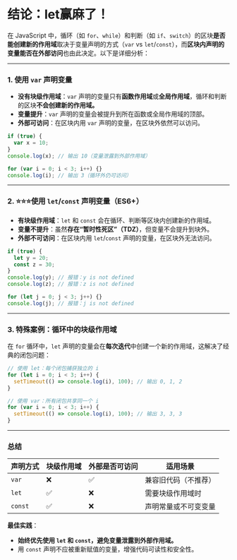 # 结论：let赢麻了！

在 JavaScript 中，循环（如 `for`、`while`）和判断（如 `if`、`switch`）的区块**是否能创建新的作用域**取决于变量声明的方式（`var` vs `let`/`const`），而**区块内声明的变量能否在外部访问**也由此决定。以下是详细分析：

---

### 1. **使用 `var` 声明变量**
- **没有块级作用域**：`var` 声明的变量只有**函数作用域**或**全局作用域**，循环和判断的区块**不会创建新的作用域。**
- **变量提升**：`var` 声明的变量会被提升到所在函数或全局作用域的顶部。
- **外部可访问**：在区块内用 `var` 声明的变量，在区块外依然可以访问。

```javascript
if (true) {
  var x = 10;
}
console.log(x); // 输出 10（变量泄露到外部作用域）

for (var i = 0; i < 3; i++) {}
console.log(i); // 输出 3（循环外仍可访问）
```

---

### 2. ⭐⭐⭐**使用 `let`/`const` 声明变量（ES6+）**
- **有块级作用域**：`let` 和 `const` 会在循环、判断等区块内创建新的作用域。
- **变量不提升**：虽然**存在“暂时性死区”（TDZ）**，但变量不会提升到块外。
- **外部不可访问**：在区块内用 `let`/`const` 声明的变量，在区块外无法访问。

```javascript
if (true) {
  let y = 20;
  const z = 30;
}
console.log(y); // 报错：y is not defined
console.log(z); // 报错：z is not defined

for (let j = 0; j < 3; j++) {}
console.log(j); // 报错：j is not defined
```

---

### 3. **特殊案例：循环中的块级作用域**
在 `for` 循环中，`let` 声明的变量会在**每次迭代**中创建一个新的作用域，这解决了经典的闭包问题：

```javascript
// 使用 let：每个闭包捕获独立的 i
for (let i = 0; i < 3; i++) {
  setTimeout(() => console.log(i), 100); // 输出 0, 1, 2
}

// 使用 var：所有闭包共享同一个 i
for (var i = 0; i < 3; i++) {
  setTimeout(() => console.log(i), 100); // 输出 3, 3, 3
}
```

---

### 总结
| 声明方式 | 块级作用域 | 外部是否可访问 | 适用场景             |
| -------- | ---------- | -------------- | -------------------- |
| `var`    | ❌          | ✅              | 兼容旧代码（不推荐） |
| `let`    | ✅          | ❌              | 需要块级作用域时     |
| `const`  | ✅          | ❌              | 声明常量或不可变变量 |

**最佳实践**：  
- **始终优先使用 `let` 和 `const`，避免变量泄露到外部作用域。**
- 用 `const` 声明不应被重新赋值的变量，增强代码可读性和安全性。